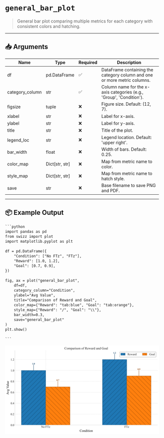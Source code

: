 # `general_bar_plot`

> General bar plot comparing multiple metrics for each category with consistent colors and hatching.

---

## 📥 Arguments

| Name | Type | Required | Description |
|------|------|----------|-------------|
| df | pd.DataFrame | ✅ | DataFrame containing the category column and one or more metric columns. |
| category_column | str | ✅ | Column name for the x-axis categories (e.g., 'Group', 'Condition'). |
| figsize | tuple | ❌ | Figure size. Default: (12, 7). |
| xlabel | str | ❌ | Label for x-axis. |
| ylabel | str | ❌ | Label for y-axis. |
| title | str | ❌ | Title of the plot. |
| legend_loc | str | ❌ | Legend location. Default: 'upper right'. |
| bar_width | float | ❌ | Width of bars. Default: 0.25. |
| color_map | Dict[str, str] | ❌ | Map from metric name to color. |
| style_map | Dict[str, str] | ❌ | Map from metric name to hatch style. |
| save | str | ❌ | Base filename to save PNG and PDF. |

---

## 📦 Example Output

````{dropdown} Click to show example code
```python
import pandas as pd
from swizz import plot
import matplotlib.pyplot as plt

df = pd.DataFrame({
    "Condition": ["No FTz", "FTz"],
    "Reward": [1.0, 1.2],
    "Goal": [0.7, 0.9],
})

fig, ax = plot("general_bar_plot",
    df=df,
    category_column="Condition",
    ylabel="Avg Value",
    title="Comparison of Reward and Goal",
    color_map={"Reward": "tab:blue", "Goal": "tab:orange"},
    style_map={"Reward": "/", "Goal": "\\"},
    bar_width=0.3,
    save="general_bar_plot"
)
plt.show()

```
````

<img src="../../_static/images/plots/general_bar_plot.png" alt="general_bar_plot" style="max-width: 100%; width: auto; height: auto; max-height: 450px;">
